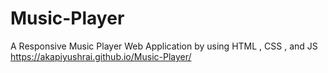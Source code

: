 # Music-Player 
A Responsive Music Player Web Application  by using HTML , CSS , and JS 
https://akapiyushrai.github.io/Music-Player/